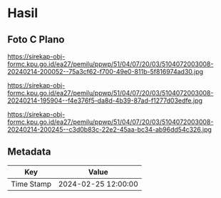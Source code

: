 # Hasil

## Foto C Plano

https://sirekap-obj-formc.kpu.go.id/ea27/pemilu/ppwp/51/04/07/20/03/5104072003008-20240214-200052--75a3cf62-f700-49e0-811b-5f816974ad30.jpg

https://sirekap-obj-formc.kpu.go.id/ea27/pemilu/ppwp/51/04/07/20/03/5104072003008-20240214-195904--f4e376f5-da8d-4b39-87ad-f1277d03edfe.jpg

https://sirekap-obj-formc.kpu.go.id/ea27/pemilu/ppwp/51/04/07/20/03/5104072003008-20240214-200245--c3d0b83c-22e2-45aa-bc34-ab96dd54c326.jpg


## Metadata

| Key        | Value               |
| ---------- | ------------------- |
| Time Stamp | 2024-02-25 12:00:00 |



